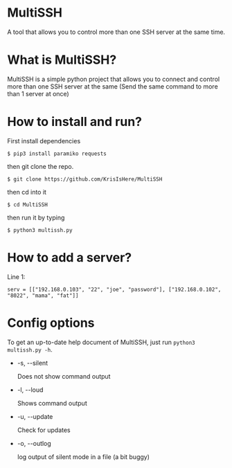 # MultiSSH
A tool that allows you to control more than one SSH server at the same time.

# What is MultiSSH?
MultiSSH is a simple python project that allows you to connect and control more than one SSH server at the same (Send the same command to more than 1 server at once)

# How to install and run?
First install dependencies

```$ pip3 install paramiko requests```

then git clone the repo.

```$ git clone https://github.com/KrisIsHere/MultiSSH```

then cd into it

```$ cd MultiSSH```

then run it by typing

```$ python3 multissh.py```

# How to add a server?
Line 1:

  ```serv = [["192.168.0.103", "22", "joe", "password"], ["192.168.0.102", "8022", "mama", "fat"]]```

# Config options
To get an up-to-date help document of MultiSSH, just run ```python3 multissh.py -h```.

- -s, --silent
  
  Does not show command output
- -l, --loud
  
  Shows command output
- -u, --update
  
  Check for updates
- -o, --outlog
  
  log output of silent mode in a file (a bit buggy)
